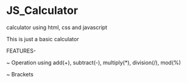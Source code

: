 # JS_Calculator
calculator using html, css and javascript

This is just a basic calculator

FEATURES-

~ Operation using add(+), subtract(-), multiply(*), division(/), mod(%)

~ Brackets
